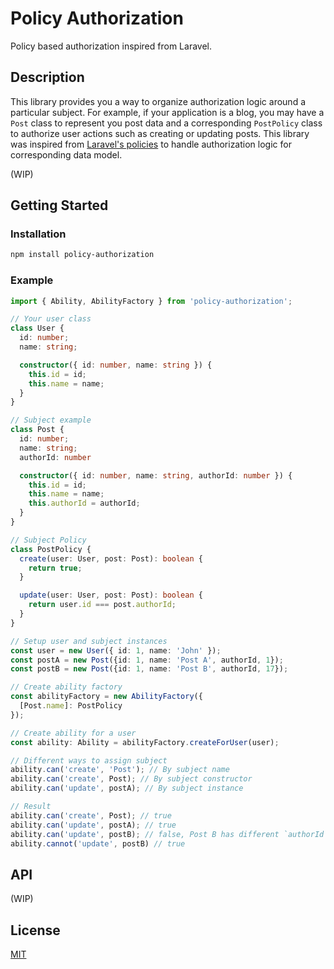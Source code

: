 # Policy Authorization

Policy based authorization inspired from Laravel.

## Description

This library provides you a way to organize authorization logic around a particular subject. For example, if your application is a blog, you may have a `Post` class to represent you post data and a corresponding `PostPolicy` class to authorize user actions such as creating or updating posts. This library was inspired from [Laravel's policies](https://laravel.com/docs/master/authorization#creating-policies) to handle authorization logic for corresponding data model.

(WIP)

## Getting Started

### Installation

```bash
npm install policy-authorization
```

### Example

```ts
import { Ability, AbilityFactory } from 'policy-authorization';

// Your user class
class User {
  id: number;
  name: string;

  constructor({ id: number, name: string }) {
    this.id = id;
    this.name = name;
  }
}

// Subject example
class Post {
  id: number;
  name: string;
  authorId: number

  constructor({ id: number, name: string, authorId: number }) {
    this.id = id;
    this.name = name;
    this.authorId = authorId;
  }
}

// Subject Policy
class PostPolicy {
  create(user: User, post: Post): boolean {
    return true;
  }

  update(user: User, post: Post): boolean {
    return user.id === post.authorId;
  }
}

// Setup user and subject instances
const user = new User({ id: 1, name: 'John' });
const postA = new Post({id: 1, name: 'Post A', authorId, 1});
const postB = new Post({id: 1, name: 'Post B', authorId, 17});

// Create ability factory
const abilityFactory = new AbilityFactory({
  [Post.name]: PostPolicy
});

// Create ability for a user
const ability: Ability = abilityFactory.createForUser(user);

// Different ways to assign subject
ability.can('create', 'Post'); // By subject name
ability.can('create', Post); // By subject constructor
ability.can('update', postA); // By subject instance

// Result
ability.can('create', Post); // true
ability.can('update', postA); // true
ability.can('update', postB); // false, Post B has different `authorId`
ability.cannot('update', postB) // true
```

## API

(WIP)

## License

[MIT](https://github.com/pramindanata/policy-authorization/blob/master/LICENSE)
